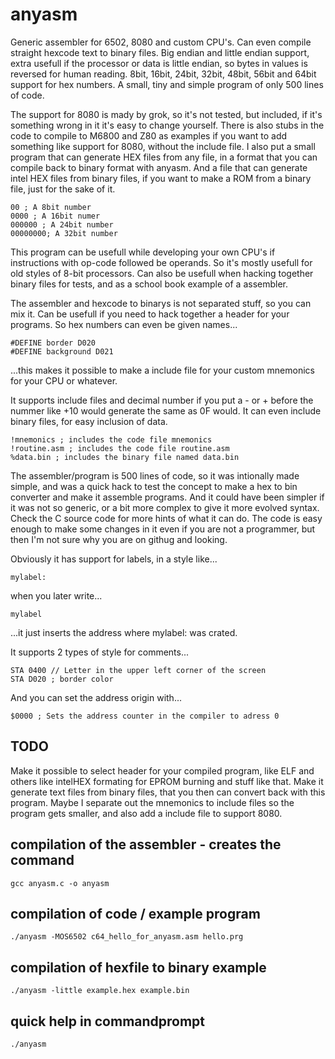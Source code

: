 # anyasm
Generic assembler for 6502, 8080 and custom CPU's. Can even compile straight hexcode text to binary files.
Big endian and little endian support, extra usefull if the processor or data is little endian, so bytes in values is reversed for human reading.
8bit, 16bit, 24bit, 32bit, 48bit, 56bit and 64bit support for hex numbers. A small, tiny and simple program of only 500 lines of code.

The support for 8080 is mady by grok, so it's not tested, but included, if it's something wrong in it it's easy to change yourself.
There is also stubs in the code to compile to M6800 and Z80 as examples if you want to add something like support for 8080, without the include file.
I also put a small program that can generate HEX files from any file, in a format that you can compile back to binary format with anyasm.
And a file that can generate intel HEX files from binary files, if you want to make a ROM from a binary file, just for the sake of it.

```
00 ; A 8bit number
0000 ; A 16bit numer
000000 ; A 24bit number
00000000; A 32bit number
```
This program can be usefull while developing your own CPU's if instructions with op-code followed be operands. So it's mostly usefull for old styles of 8-bit processors.
Can also be usefull when hacking together binary files for tests, and as a school book example of a assembler.

The assembler and hexcode to binarys is not separated stuff, so you can mix it. Can be usefull if you need to hack together a header for your programs.
So hex numbers can even be given names...
```
#DEFINE border D020
#DEFINE background D021
```
...this makes it possible to make a include file for your custom mnemonics for your CPU or whatever.

It supports include files and decimal number if you put a - or + before the nummer like +10 would generate the same as 0F would.
It can even include binary files, for easy inclusion of data.
```
!mnemonics ; includes the code file mnemonics
!routine.asm ; includes the code file routine.asm
%data.bin ; includes the binary file named data.bin
```
The assembler/program is 500 lines of code, so it was intionally made simple, and was a quick hack to test the concept to make a hex to bin converter and make it assemble programs.
And it could have been simpler if it was not so generic, or a bit more complex to give it more evolved syntax. 
Check the C source code for more hints of what it can do. The code is easy enough to make some changes in it even if you are not a programmer, but then I'm not sure why you are on githug and looking.

Obviously it has support for labels, in a style like...
```
mylabel:
```
when you later write...
```
mylabel
```
...it just inserts the address where mylabel: was crated.

It supports 2 types of style for comments...
```
STA 0400 // Letter in the upper left corner of the screen
STA D020 ; border color
```
And you can set the address origin with...
```
$0000 ; Sets the address counter in the compiler to adress 0
```
## TODO
Make it possible to select header for your compiled program, like ELF and others like intelHEX formating for EPROM burning and stuff like that.
Make it generate text files from binary files, that you then can convert back with this program.
Maybe I separate out the mnemonics to include files so the program gets smaller, and also add a include file to support 8080.

## compilation of the assembler - creates the command
```
gcc anyasm.c -o anyasm
```
## compilation of code / example program
```
./anyasm -MOS6502 c64_hello_for_anyasm.asm hello.prg
```
## compilation of hexfile to binary example
```
./anyasm -little example.hex example.bin
```
## quick help in commandprompt
```
./anyasm
```

